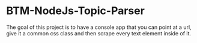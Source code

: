 # BTM-NodeJs-Topic-Parser
The goal of this project is to have a console app that you can point at a url, give it a common css class and then scrape every text element inside of it.
